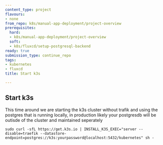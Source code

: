 ```yaml
---
content_type: project
flavours:
- none
from_repo: k8s/manual-app-deployment/project-overview
prerequisites:
  hard:
  - k8s/manual-app-deployment/project-overview
  soft:
  - k8s/fluxcd/setup-postgresql-backend
ready: true
submission_type: continue_repo
tags:
- kubernetes
- fluxcd
title: Start k3s

---
```


##  Start k3s

This time around we are starting the k3s cluster without trafik and using the postgres that is running locally, in production likely your postgresdb will be outisde of the cluster and maintained seperately

```
sudo curl -sfL https://get.k3s.io | INSTALL_K3S_EXEC="server --disable=traefik --datastore-endpoint=postgres://k3s:yourpassword@localhost:5432/kubernetes" sh -
```